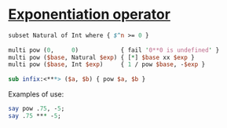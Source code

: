 [1]: http://rosettacode.org/wiki/Exponentiation_operator

# [Exponentiation operator][1]

```perl
subset Natural of Int where { $^n >= 0 }
 
multi pow (0,     0)            { fail '0**0 is undefined' }
multi pow ($base, Natural $exp) { [*] $base xx $exp }
multi pow ($base, Int $exp)     { 1 / pow $base, -$exp }
 
sub infix:<***> ($a, $b) { pow $a, $b }
```


Examples of use:

```perl
say pow .75, -5;
say .75 *** -5;
```